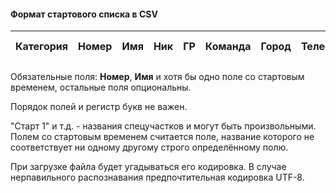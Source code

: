 #### Формат стартового списка в CSV

|Категория|Номер|Имя|Ник|ГР|Команда|Город|Телефон|Емейл|Старт 1|Старт 2|Старт ...|Старт 6|Комментарий|
|------------|-------|-----|-----|--|----------|--------|---------|-------|--------|---------|---------|---------|---------------|

Обязательные поля: **Номер**,  **Имя** и хотя бы одно поле со стартовым временем, остальные поля опциональны.

Порядок полей и регистр букв не важен.

"Старт 1" и т.д. - названия спецучастков и могут быть произвольными. Полем со стартовым временем считается поле, название которого не соответствует ни одному другому строго определённому полю.

При загрузке файла будет угадываться его кодировка. В случае нерпавильного распознавания предпочтительная кодировка UTF-8.